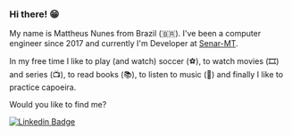 ### Hi there! 😁

My name is Mattheus Nunes from Brazil (🇧🇷). I've been a computer engineer since 2017 and currently I'm Developer at [Senar-MT](https://senarmt.org.br/).

In my free time I like to play (and watch) soccer (⚽️), to watch movies (🎞️) and series (📺), to read books (📚), to listen to music (🎵) and finally I like to practice capoeira. 

Would you like to find me?

[![Linkedin Badge](https://img.shields.io/badge/-LinkedIn-blue?style=flat-square&logo=Linkedin&logoColor=white&link=https://www.linkedin.com/in/mattheus-nunes-araújo-051707168)](https://www.linkedin.com/in/mattheus-nunes-araújo-051707168)


